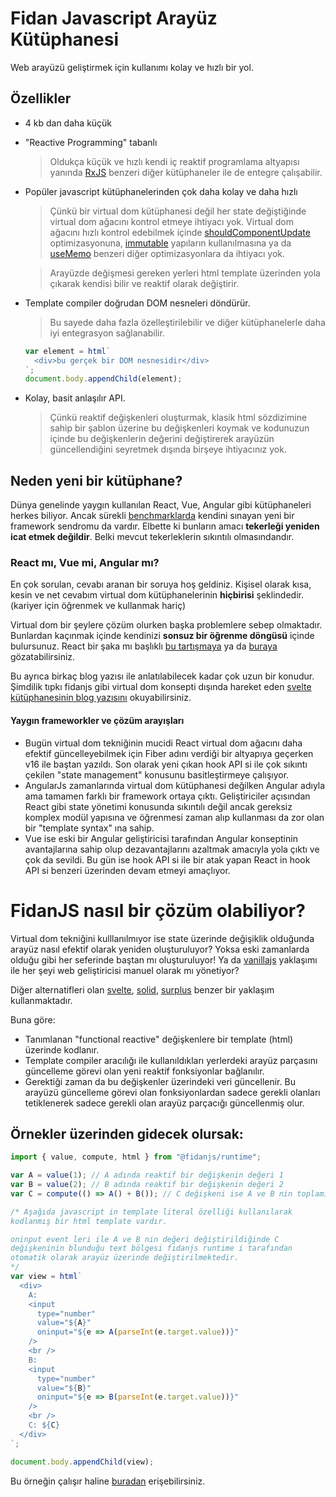 # Fidan Javascript Arayüz Kütüphanesi

Web arayüzü geliştirmek için kullanımı kolay ve hızlı bir yol.

## Özellikler

- 4 kb dan daha küçük
- "Reactive Programming" tabanlı
  > Oldukça küçük ve hızlı kendi iç reaktif programlama altyapısı yanında [RxJS](https://www.learnrxjs.io/) benzeri diğer kütüphaneler ile de entegre çalışabilir.
- Popüler javascript kütüphanelerinden çok daha kolay ve daha hızlı

  > Çünkü bir virtual dom kütüphanesi değil her state değiştiğinde virtual dom ağacını kontrol etmeye ihtiyacı yok. Virtual dom ağacını hızlı kontrol edebilmek içinde [shouldComponentUpdate](https://reactjs.org/docs/react-component.html#shouldcomponentupdate) optimizasyonuna, [immutable](https://immutable-js.github.io/immutable-js/) yapıların kullanılmasına ya da [useMemo](https://reactjs.org/docs/hooks-reference.html#usememo) benzeri diğer optimizasyonlara da ihtiyacı yok.

  > Arayüzde değişmesi gereken yerleri html template üzerinden yola çıkarak kendisi bilir ve reaktif olarak değiştirir.

- Template compiler doğrudan DOM nesneleri döndürür.

  > Bu sayede daha fazla özelleştirilebilir ve diğer kütüphanelerle daha iyi entegrasyon sağlanabilir.

  ```js
  var element = html`
    <div>bu gerçek bir DOM nesnesidir</div>
  `;
  document.body.appendChild(element);
  ```

- Kolay, basit anlaşılır API.
  > Çünkü reaktif değişkenleri oluşturmak, klasik html sözdizimine sahip bir şablon üzerine bu değişkenleri koymak ve kodunuzun içinde bu değişkenlerin değerini değiştirerek arayüzün güncellendiğini seyretmek dışında birşeye ihtiyacınız yok.

## Neden yeni bir kütüphane?

Dünya genelinde yaygın kullanılan React, Vue, Angular gibi kütüphaneleri herkes biliyor. Ancak sürekli [benchmarklarda](https://krausest.github.io/js-framework-benchmark/current.html) kendini sınayan yeni bir framework sendromu da vardır. Elbette ki bunların amacı **tekerleği yeniden icat etmek değildir**. Belki mevcut tekerleklerin sıkıntılı olmasındandır.

### React mı, Vue mi, Angular mı?

En çok sorulan, cevabı aranan bir soruya hoş geldiniz. Kişisel olarak kısa, kesin ve net cevabım virtual dom kütüphanelerinin **hiçbirisi** şeklindedir. (kariyer için öğrenmek ve kullanmak hariç)

Virtual dom bir şeylere çözüm olurken başka problemlere sebep olmaktadır. Bunlardan kaçınmak içinde kendinizi **sonsuz bir öğrenme döngüsü** içinde bulursunuz. React bir şaka mı başlıklı [bu tartışmaya](https://news.ycombinator.com/item?id=15052555) ya da [buraya](https://games.greggman.com/game/react-and-redux-are-a-joke-right) gözatabilirsiniz.

Bu ayrıca birkaç blog yazısı ile anlatılabilecek kadar çok uzun bir konudur.
Şimdilik tıpkı fidanjs gibi virtual dom konsepti dışında hareket eden [svelte kütüphanesinin blog yazısını](https://svelte.dev/blog/virtual-dom-is-pure-overhead) okuyabilirsiniz.

#### Yaygın frameworkler ve çözüm arayışları

- Bugün virtual dom tekniğinin mucidi React virtual dom ağacını daha efektif güncelleyebilmek için Fiber adını verdiği bir altyapıya geçerken v16 ile baştan yazıldı. Son olarak yeni çıkan hook API si ile çok sıkıntı çekilen "state management" konusunu basitleştirmeye çalışıyor.
- AngularJs zamanlarında virtual dom kütüphanesi değilken Angular adıyla ama tamamen farklı bir framework ortaya çıktı. Geliştiriciler açısından React gibi state yönetimi konusunda sıkıntılı değil ancak gereksiz komplex modül yapısına ve öğrenmesi zaman alıp kullanması da zor olan bir "template syntax" ına sahip.
- Vue ise eski bir Angular geliştiricisi tarafından Angular konseptinin avantajlarına sahip olup dezavantajlarını azaltmak amacıyla yola çıktı ve çok da sevildi. Bu gün ise hook API si ile bir atak yapan React in hook API si benzeri üzerinden devam etmeyi amaçlıyor.

# FidanJS nasıl bir çözüm olabiliyor?

Virtual dom tekniğini kulllanılmıyor ise state üzerinde değişiklik olduğunda arayüz nasıl efektif olarak yeniden oluşturuluyor? Yoksa eski zamanlarda olduğu gibi her seferinde baştan mı oluşturuluyor! Ya da [vanillajs](http://vanilla-js.com/) yaklaşımı ile her şeyi web geliştiricisi manuel olarak mı yönetiyor?

Diğer alternatifleri olan [svelte](https://svelte.dev/), [solid](https://github.com/ryansolid/solid), [surplus](https://github.com/adamhaile/surplus) benzer bir yaklaşım kullanmaktadır.

Buna göre:

- Tanımlanan "functional reactive" değişkenlere bir template (html) üzerinde kodlanır.
- Template compiler aracılığı ile kullanıldıkları yerlerdeki arayüz parçasını güncelleme görevi olan yeni reaktif fonksiyonlar bağlanılır.
- Gerektiği zaman da bu değişkenler üzerindeki veri güncellenir. Bu arayüzü güncelleme görevi olan fonksiyonlardan sadece gerekli olanları tetiklenerek sadece gerekli olan arayüz parçacığı güncellenmiş olur.

## Örnekler üzerinden gidecek olursak:

```js
import { value, compute, html } from "@fidanjs/runtime";

var A = value(1); // A adında reaktif bir değişkenin değeri 1
var B = value(2); // B adında reaktif bir değişkenin değeri 2
var C = compute(() => A() + B()); // C değişkeni ise A ve B nin toplamını döndürür

/* Aşağıda javascript in template literal özelliği kullanılarak 
kodlanmış bir html template vardır. 

oninput event leri ile A ve B nin değeri değiştirildiğinde C 
değişkeninin blunduğu text bölgesi fidanjs runtime i tarafından 
otomatik olarak arayüz üzerinde değiştirilmektedir.
*/
var view = html`
  <div>
    A:
    <input
      type="number"
      value="${A}"
      oninput="${e => A(parseInt(e.target.value))}"
    />
    <br />
    B:
    <input
      type="number"
      value="${B}"
      oninput="${e => B(parseInt(e.target.value))}"
    />
    <br />
    C: ${C}
  </div>
`;

document.body.appendChild(view);
```

Bu örneğin çalışır haline [buradan](https://codesandbox.io/s/github/ismail-codar/fidan-html-examples/tree/master/?fontsize=14&initialpath=%2Fexamples%2Fbasic%2Fsum%2Findex.html&module=%2Fexamples%2Fbasic%2Fsum%2Fapp.ts) erişebilirsiniz.
